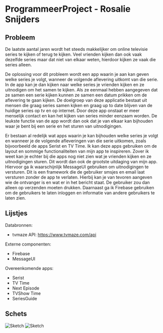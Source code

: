 # ProgrammeerProject - Rosalie Snijders

## Probleem
De laatste aantal jaren wordt het steeds makkelijker om online televisie series te kijken of terug te kijken. Veel vrienden kijken dan ook vaak dezelfde series maar dat niet van elkaar weten, hierdoor kijken ze vaak die series alleen. 

De oplossing voor dit probleem wordt een app waarin je aan kan geven welke series je volgt, wanneer de volgende aflevering uitkomt van die serie. In de app kan je dan kijken naar welke series je vrienden kijken en ze uitnodigen om het samen te kijken. Als ze eenmaal hebben aangegeven dat ze samen een serie kijken kunnen ze samen een datum prikken om de aflevering te gaan kijken. De doelgroep van deze applicatie bestaat uit mensen die graag series samen kijken en graag up to date blijven van de huidige series op tv en op internet. Door deze app onstaat er meer menselijk contact en kan het kijken van series minder eenzaam worden. De leukste functie van de app wordt dan ook dat je van elkaar kan bijhouden waar je bent bij een serie en het sturen van uitnodigingen. 

Er bestaan al redelijk wat apps waarin je kan bijhouden welke series je volgt en wanneer je de volgende afleveringen van die serie uitkomen, zoals bijvoorbeeld de apps Serist en TV Time. Ik kan deze apps gebruiken om de layout en sommige functionaliteiten van mijn app te inspireren.  Zover ik weet kan je echter bij die apps nog niet zien wat je vrienden kijken en ze uitnodigingen sturen. Dit wordt dan ook de grootste uitdaging van mijn app. Hiervoor ga ik waarschijnlijk MessageUI gebruiken om uitnodigingen te versturen. Dit is een framework die de gebruiker smsjes en email laat versturen zonder de app te verlaten. Hierbij kan je van tevoren aangeven wie de ontvanger is en wat er in het bericht staat. De gebruiker zou dan alleen op verzenden moeten drukken. Daarnaast ga ik Firebase gebruiken om de gebruikers te laten inloggen en informatie van andere gebruikers te laten zien.

## Lijstjes

Databronnen:
- tvmaze API: https://www.tvmaze.com/api

Externe componenten:
- Firebase
- MessageUI

Overeenkomende apps:
- Serist
- TV Time
- Next Episode
- TVShow Time
- SeriesGuide


## Schets

![Sketch](https://i.imgur.com/7gBNYu2.png)
![Sketch](https://i.imgur.com/cC3OIDi.png)
